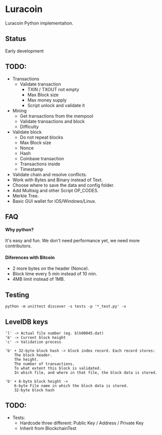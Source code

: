 # Luracoin
Luracoin Python implementation.

## Status
Early development

## TODO:
- Transactions
	- Validate transaction
		- TXIN / TXOUT not empty
		- Max Block size
		- Max money supply
		- Script unlock and validate it
- Mining
	- Get transactions from the mempool
	- Validate transactions and block
	- Difficulty
- Validate block
	- Do not repeat blocks
	- Max Block size
	- Nonce
	- Hash
	- Coinbase transaction
	- Transactions inside
	- Timestamp
- Validate chain and resolve conflicts.
- Work with Bytes and Binary instead of Text.
- Choose where to save the data and config folder.
- Add Multisig and other Script OP_CODES.
- Merkle Tree.
- Basic GUI wallet for iOS/Windows/Linux.


## FAQ
#### Why python?
It's easy and fun. We don't need performance yet, we need more contributors.

#### Diferences with Bitcoin 
- 2 more bytes on the header (Nonce).  
- Block time every 5 min instead of 10 min.  
- 4MB limit instead of 1MB.  



## Testing
```shell
python -m unittest discover -s tests -p '*_test.py' -v
```

## LevelDB keys

```shell
'l' -> Actual file number (eg. blk00045.dat)  
'b' -> Current block height
'c' -> Validation process

'b' + 32-byte block hash -> block index record. Each record stores:  
	The block header.  
	The height.  
	The number of transactions.  
	To what extent this block is validated.  
	In which file, and where in that file, the block data is stored.

'b' + 6-byte block height -> 
	6-byte File name in which the block data is stored.
	32-byte block hash
```



## TODO:
- Tests:
   - Hardcode three different: Public Key / Address / Private Key
   - Inherit from BlockchainTest